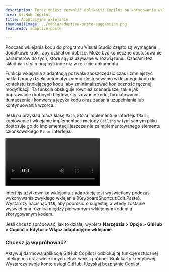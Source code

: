 ```yaml
---
description: Teraz możesz zezwolić aplikacji Copilot na korygowanie wklejanego kodu w celu dostosowania go do kontekstu istniejącego kodu.
area: GitHub Copilot
title: Adaptacyjne wklejanie
thumbnailImage: ../media/adaptive-paste-suggestion.png
featureId: adaptive-paste

---
```



Podczas wklejania kodu do programu Visual Studio często są wymagane dodatkowe kroki, aby działał on dobrze. Może być konieczne dostosowanie parametrów do tych, które są już używane w rozwiązaniu. Czasami też składnia i styl mogą być inne niż w reszcie dokumentu.

Funkcja wklejania z adaptacją pozwala zaoszczędzić czas i zmniejszyć nakład pracy dzięki automatycznemu dostosowaniu wklejanego kodu do kontekstu istniejącego kodu, aby zminimalizować konieczność ręcznej modyfikacji. Ta funkcja obsługuje również scenariusze, takie jak poprawianie drobnych błędów, stylizowanie kodu, formatowanie, tłumaczenie i konwersja języka kodu oraz zadania uzupełniania lub kontynuowania wzorca.

Jeśli na przykład masz klasę `Math`, która implementuje interfejs `IMath`, kopiowanie i wklejanie implementacji metody `Ceiling` w tym samym pliku dostosuje go do implementacji jeszcze nie zaimplementowanego elementu członkowskiego `Floor` interfejsu.

![Metoda wklejania z adaptacją uzupełniająca interfejs](../media/adaptive-paste-complete-interface.mp4)

Interfejs użytkownika wklejania z adaptacją jest wyświetlany podczas wykonywania zwykłego wklejania {KeyboardShortcut:Edit.Paste}. Wystarczy nacisnąć `TAB`, aby poprosić o sugestię, a wtedy zostanie wyświetlona różnica między pierwotnym wklejonym kodem a skorygowanym kodem.

Jeśli chcesz spróbować, jak to działa, wybierz **Narzędzia > Opcje > GitHub > Copilot > Edytor > Włącz adaptacyjne wklejanie**.

### Chcesz ją wypróbować?
Aktywuj darmową aplikację GitHub Copilot i odblokuj tę funkcję sztucznej inteligencji oraz wiele innych.
Brak wersji próbnej. Brak karty kredytowej. Wystarczy twoje konto usługi GitHub. [Uzyskaj bezpłatnie Copilot](https://github.com/settings/copilot).
